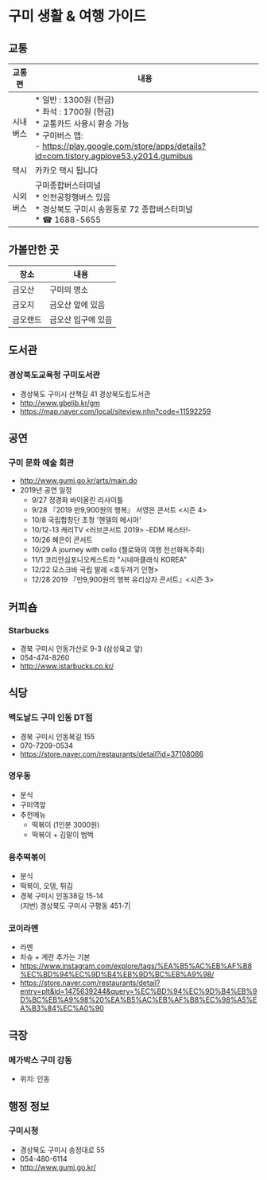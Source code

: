 
# 구미 생활 & 여행 가이드

## 교통

교통편| 내용  
--------|---------------------------------------------------------------------------------------------------
시내버스 |* 일반 : 1300원 (현금)<br>* 좌석 : 1700원 (현금)  <br>* 교통카드 사용시 환승 가능<br>* 구미버스 앱:<br>  - https://play.google.com/store/apps/details?id=com.tistory.agplove53.y2014.gumibus<br> 
택시     | 카카오 택시 됩니다  
시외버스 | 구미종합버스터미널<br>* 인천공항행버스 있음<br>* 경상북도 구미시 송원동로 72 종합버스터미널<br>* ☎ 1688-5655


## 가볼만한 곳

장소    | 내용
--------|----------------------------------------------
금오산  | 구미의 명소
금오지  | 금오산 앞에 있음
금오랜드| 금오산 입구에 있음

## 도서관
### 경상북도교육청 구미도서관
* 경상북도 구미시 산책길 41 경상북도립도서관
* http://www.gbelib.kr/gm
* https://map.naver.com/local/siteview.nhn?code=11592259

## 공연

### 구미 문화 예술 회관
* http://www.gumi.go.kr/arts/main.do
* 2019년 공연 일정  
  *  9/27 정경화 바이올린 리사이틀
  *  9/28 『2019 만9,900원의 행복』 서영은 콘서트 <시즌 4>
  *  10/8 국립합창단 초청 '헨델의 메시아'
  *  10/12-13 캐리TV <러브콘서트 2019> -EDM 페스타!-
  *  10/26 혜은이 콘서트
  *  10/29 A journey with cello (첼로와의 여행 전선화독주회)
  *  11/1 코리안심포니오케스트라 "시네마클래식 KOREA"
  *  12/22  모스크바 국립 발레 <호두까기 인형>
  *  12/28 2019 『만9,900원의 행복 유리상자 콘서트』<시즌 3>

## 커피숍

### Starbucks
* 경북 구미시 인동가산로 9-3 (삼성육교 앞)
* 054-474-8260
* http://www.istarbucks.co.kr/


## 식당

### 맥도날드 구미 인동 DT점
* 경북 구미시 인동북길 155
* 070-7209-0534
* https://store.naver.com/restaurants/detail?id=37108086


### 영우동
* 분식
* 구미역앞
* 추천메뉴
	* 떡볶이 (1인분 3000원)
	* 떡볶이 + 김말이 범벅

### 용추떡볶이
* 분식
* 떡복이, 오뎅, 튀김
* 경북 구미시 인동38길 15-14<br>(지번) 경상북도 구미시 구평동 451-7|

### 코이라멘
* 라멘
* 차슈 + 계란 추가는 기본
* https://www.instagram.com/explore/tags/%EA%B5%AC%EB%AF%B8%EC%BD%94%EC%9D%B4%EB%9D%BC%EB%A9%98/
* https://store.naver.com/restaurants/detail?entry=plt&id=1475639244&query=%EC%BD%94%EC%9D%B4%EB%9D%BC%EB%A9%98%20%EA%B5%AC%EB%AF%B8%EC%98%A5%EA%B3%84%EC%A0%90

## 극장

### 메가박스 구미 강동  
* 위치: 인동    

## 행정 정보

### 구미시청 
* 경상북도 구미시 송정대로 55
* 054-480-6114
* http://www.gumi.go.kr/ 